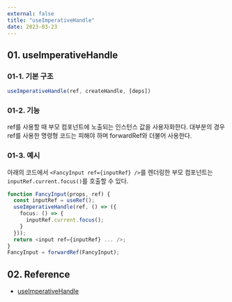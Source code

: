 ```yaml
---
external: false
title: "useImperativeHandle"
date: 2023-03-23
---
```


## 01. useImperativeHandle

### 01-1. 기본 구조

```TypeScript
useImperativeHandle(ref, createHandle, [deps])
```

### 01-2. 기능

ref를 사용할 때 부모 컴포넌트에 노출되는 인스턴스 값을 사용자화한다.
대부분의 경우 ref를 사용한 명령형 코드는 피해야 하며 forwardRef와 더불어 사용한다.

### 01-3. 예시

아래의 코드에서 `<FancyInput ref={inputRef} />`를 렌더링한 부모 컴포넌트는 `inputRef.current.focus()`를 호출할 수 있다.

```TypeScript
function FancyInput(props, ref) {
  const inputRef = useRef();
  useImperativeHandle(ref, () => ({
    focus: () => {
      inputRef.current.focus();
    }
  }));
  return <input ref={inputRef} ... />;
}
FancyInput = forwardRef(FancyInput);
```

## 02. Reference

- [useImperativeHandle](https://react.dev/reference/react/useImperativeHandle)

